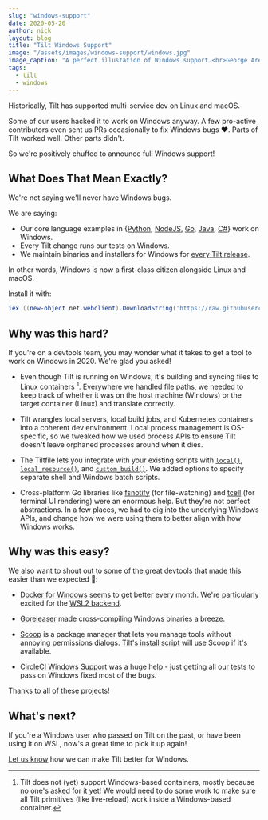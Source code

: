 ```yaml
---
slug: "windows-support"
date: 2020-05-20
author: nick
layout: blog
title: "Tilt Windows Support"
image: "/assets/images/windows-support/windows.jpg"
image_caption: "A perfect illustation of Windows support.<br>George Arents Collection, The New York Public Library. <em>Protecting your windows - a sandbag defence</em>.<br>Retrieved from <a href='http://digitalcollections.nypl.org/items/510d47da-9591-a3d9-e040-e00a18064a99'>http://digitalcollections.nypl.org/items/510d47da-9591-a3d9-e040-e00a18064a99</a>"
tags:
  - tilt
  - windows
---
```


Historically, Tilt has supported multi-service dev on Linux and macOS.

Some of our users hacked it to work on Windows anyway. A few pro-active
contributors even sent us PRs occasionally to fix Windows bugs ❤. Parts of
Tilt worked well. Other parts didn't.

So we're positively chuffed to announce full Windows support!

## What Does That Mean Exactly?

We're not saying we'll never have Windows bugs.

We are saying:

- Our core language examples in 
  {[Python](https://github.com/tilt-dev/tilt-example-python), 
   [NodeJS](https://github.com/tilt-dev/tilt-example-nodejs), 
   [Go](https://github.com/tilt-dev/tilt-example-go), 
   [Java](https://github.com/tilt-dev/tilt-example-java), 
   [C#](https://github.com/tilt-dev/tilt-example-csharp)} 
  work on Windows.
- Every Tilt change runs our tests on Windows.
- We maintain binaries and installers for Windows for [every Tilt release](https://github.com/tilt-dev/tilt/releases).

In other words, Windows is now a first-class citizen alongside Linux and macOS.

Install it with:

```powershell
iex ((new-object net.webclient).DownloadString('https://raw.githubusercontent.com/tilt-dev/tilt/master/scripts/install.ps1'))
```

## Why was this hard?

If you're on a devtools team, you may wonder what it takes to get a tool to work on Windows
in 2020. We're glad you asked! 

- Even though Tilt is running on Windows, it's building and syncing files to
  Linux containers [^1].  Everywhere we handled file paths, we needed to keep
  track of whether it was on the host machine (Windows) or the target container
  (Linux) and translate correctly.

- Tilt wrangles local servers, local build jobs, and Kubernetes containers into
  a coherent dev environment.  Local process management is OS-specific, so we
  tweaked how we used process APIs to ensure Tilt doesn't leave orphaned
  processes around when it dies.

- The Tiltfile lets you integrate with your existing scripts with
  [`local()`](https://docs.tilt.dev/api.html#api.local),
  [`local_resource()`](https://docs.tilt.dev/api.html#api.local_resource), and
  [`custom_build()`](https://docs.tilt.dev/api.html#api.custom_build).  We added
  options to specify separate shell and Windows batch scripts.
  
- Cross-platform Go libraries like
  [fsnotify](https://github.com/fsnotify/fsnotify) (for file-watching) and
  [tcell](https://github.com/gdamore/tcell) (for terminal UI rendering) were an
  enormous help.  But they're not perfect abstractions. In a few places, we had
  to dig into the underlying Windows APIs, and change how we were using them to
  better align with how Windows works.

## Why was this easy?

We also want to shout out to some of the great devtools that 
made this easier than we expected 🙌:
  
- [Docker for Windows](https://docs.docker.com/docker-for-windows/) seems to get
  better every month.  We're particularly excited for the [WSL2
  backend](https://www.docker.com/blog/new-docker-desktop-wsl2-backend/).

- [Goreleaser](https://goreleaser.com/) made cross-compiling Windows binaries a
  breeze.

- [Scoop](https://scoop.sh/) is a package manager that lets you manage tools
  without annoying permissions dialogs. [Tilt's install
  script](https://docs.tilt.dev/install.html#windows) will use Scoop if it's
  available.
  
- [CircleCI Windows
  Support](https://circleci.com/blog/windows-general-availability-announcement/)
  was a huge help - just getting all our tests to pass on Windows fixed most of
  the bugs.
  
Thanks to all of these projects!

## What's next?

If you're a Windows user who passed on Tilt on the past, or have been using it
on WSL, now's a great time to pick it up again!

[Let us know](https://tilt.dev/contact) how we can make Tilt better for Windows.

[^1]: Tilt does not (yet) support Windows-based containers, mostly because no one's asked for it yet! We would need to do some work to make sure all Tilt primitives (like live-reload) work inside a Windows-based container.
